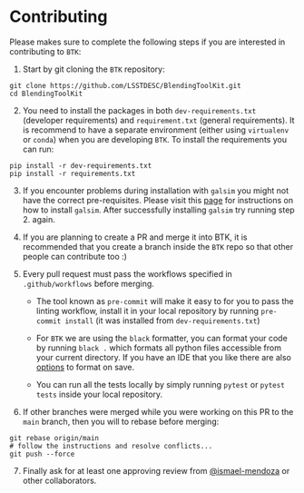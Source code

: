 # Contributing

Please makes sure to complete the following steps if you are interested in contributing to `BTK`: 

1. Start by git cloning the `BTK` repository: 

```
git clone https://github.com/LSSTDESC/BlendingToolKit.git
cd BlendingToolKit
```

2. You need to install the packages in both `dev-requirements.txt` (developer requirements) and `requirement.txt` (general requirements). It is recommend to have a separate environment (either using `virtualenv` or `conda`) when you are developing `BTK`. To install the requirements you can run:

```
pip install -r dev-requirements.txt
pip install -r requirements.txt
```

3. If you encounter problems during installation with `galsim` you might not have the correct pre-requisites. Please visit this [page](https://github.com/GalSim-developers/GalSim/blob/releases/2.2/INSTALL.rst) for instructions on how to install `galsim`. After successfully installing `galsim` try running step 2. again.

4. If you are planning to create a PR and merge it into BTK, it is recommended that you create a branch inside the `BTK` repo so that other people can contribute too :)

4. Every pull request must pass the workflows specified in `.github/workflows` before merging. 

    - The tool known as `pre-commit` will make it easy to for you to pass the linting workflow, install it in your local repository by running `pre-commit install` (it was installed from `dev-requirements.txt`)

    - For `BTK` we are using the `black` formatter, you can format your code by running `black .` which formats all python files accessible from your current directory. If you have an IDE that you like there are also [options](https://black.readthedocs.io/en/stable/editor_integration.html) to format on save.

    - You can run all the tests locally by simply running `pytest` or `pytest tests` inside your local repository.

5. If other branches were merged while you were working on this PR to the `main` branch, then you will to rebase before merging: 

```
git rebase origin/main
# follow the instructions and resolve conflicts...
git push --force
```

7. Finally ask for at least one approving review from [@ismael-mendoza](https://github.com/ismael-mendoza) or other collaborators.
